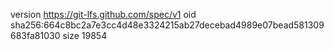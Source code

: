 version https://git-lfs.github.com/spec/v1
oid sha256:664c8bc2a7e3cc4d48e3324215ab27decebad4989e07bead581309683fa81030
size 19854
